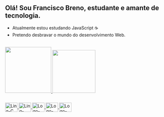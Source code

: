 ## Olá! Sou Francisco Breno, estudante e amante de tecnologia.

* Atualmente estou estudando JavaScript ☕
* Pretendo desbravar o mundo do desenvolvimento Web.
<br/>
<div>
  <a href="https://github.com/FrBreno">
  <img height="150em" src="https://github-readme-stats.vercel.app/api?username=FrBreno&show_icons=true&theme=dark&include_all_commits=true&count_private=true"/>
  <img height="140em" src="https://github-readme-stats.vercel.app/api/top-langs/?username=FrBreno&layout=compact&langs_count=16&theme=dark"/>
</div>

##
<div>
  <img align="center" alt="Ling-C" height="30" width="40" src="https://cdn.jsdelivr.net/gh/devicons/devicon/icons/c/c-plain.svg"/>
  <img align="center" alt="Ling-C++" height="30" width="40" src="https://cdn.jsdelivr.net/gh/devicons/devicon/icons/cplusplus/cplusplus-plain.svg"/>
  <img align="center" alt="Logo-html5" height="30" width="40" src="https://cdn.jsdelivr.net/gh/devicons/devicon/icons/html5/html5-plain-wordmark.svg"/>
  <img align="center" alt="Logo-css3" height="30" width="40" src="https://cdn.jsdelivr.net/gh/devicons/devicon/icons/css3/css3-plain-wordmark.svg"/>
  <img align="center" alt="Logo-javascript" height="30" width="40" src="https://cdn.jsdelivr.net/gh/devicons/devicon/icons/javascript/javascript-plain.svg"/>
</div>
  
